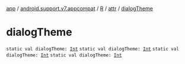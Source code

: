 [app](../../../index.md) / [android.support.v7.appcompat](../../index.md) / [R](../index.md) / [attr](index.md) / [dialogTheme](.)

# dialogTheme

`static val dialogTheme: `[`Int`](https://kotlinlang.org/api/latest/jvm/stdlib/kotlin/-int/index.html)
`static val dialogTheme: `[`Int`](https://kotlinlang.org/api/latest/jvm/stdlib/kotlin/-int/index.html)
`static val dialogTheme: `[`Int`](https://kotlinlang.org/api/latest/jvm/stdlib/kotlin/-int/index.html)
`static val dialogTheme: `[`Int`](https://kotlinlang.org/api/latest/jvm/stdlib/kotlin/-int/index.html)